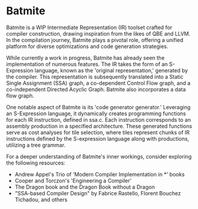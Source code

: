 # Batmite

Batmite is a WIP Intermediate Representation (IR) toolset crafted for compiler construction, drawing inspiration from the likes of QBE and LLVM. In the compilation journey, Batmite plays a pivotal role, offering a unified platform for diverse optimizations and code generation strategies.

While currently a work in progress, Batmite has already seen the implementation of numerous features. The IR takes the form of an S-Expression language, known as the 'original representation,' generated by the compiler. This representation is subsequently translated into a Static Single Assignment (SSA) graph, a co-dependent Control Flow graph, and a co-independent Directed Acyclic Graph. Batmite also incorporates a data flow graph.

One notable aspect of Batmite is its 'code generator generator.' Leveraging an S-Expression language, it dynamically creates programming functions for each IR instruction, defined in ssa.c. Each instruction corresponds to an assembly production in a specified architecture. These generated functions serve as cost analyses for tile selection, where tiles represent chunks of IR instructions defined by the S-expression language along with productions, utilizing a tree grammar.

For a deeper understanding of Batmite's inner workings, consider exploring the following resources:

- Andrew Appel's Trio of 'Modern Compiler Implementation in \*' books
- Cooper and Torczon's 'Engineering a Compiler'
- The Dragon book and the Dragon Book without a Dragon
- "SSA-based Compiler Design" by Fabrice Rastello, Florent Bouchez Tichadou, and others
